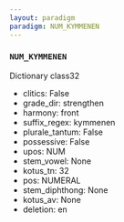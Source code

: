 ```yaml
---
layout: paradigm
paradigm: NUM_KYMMENEN
---
```

### ` NUM_KYMMENEN `

Dictionary class32
* clitics: False
* grade_dir: strengthen
* harmony: front
* suffix_regex: kymmenen
* plurale_tantum: False
* possessive: False
* upos: NUM
* stem_vowel: None
* kotus_tn: 32
* pos: NUMERAL
* stem_diphthong: None
* kotus_av: None
* deletion: en
